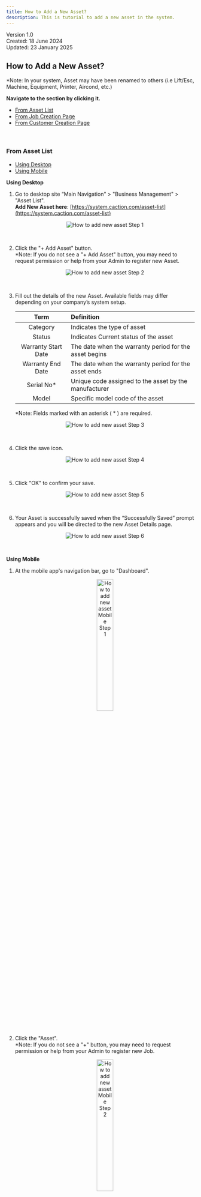 ```yaml
---
title: How to Add a New Asset?
description: This is tutorial to add a new asset in the system.
---
```


Version 1.0<br>
Created: 18 June 2024<br>
Updated: 23 January 2025<br>
## How to Add a New Asset?
*Note: In your system, Asset may have been renamed to others (i.e Lift/Esc, Machine, Equipment, Printer, Aircond, etc.)<br>

**Navigate to the section by clicking it.**<br>

- [From Asset List](#section1)<br>
- [From Job Creation Page](#section2)<br>
- [From Customer Creation Page](#section3)
<br><br><br>

<a id="section1"></a>

### From Asset List

- [Using Desktop](#section4)
- [Using Mobile](#section5)

<a id="section4"></a>

**Using Desktop**

1.  Go to desktop site “Main Navigation" > "Business Management" > "Asset List".<br> 
   **Add New Asset here**: [https://system.caction.com/asset-list](https://system.caction.com/asset-list)<br>

    <p align="center">
       <img src="img/How_to_Create_Asset_Step_1.png" alt="How to add new asset Step 1">
    </p><br>

2. Click the "+ Add Asset" button.<br>
   *Note: If you do not see a "+ Add Asset" button, you may need to request permission or help from your Admin to register new Asset.<br>

   <p align="center">
     <img src="img/How_to_Create_Asset_Step_2.png" alt="How to add new asset Step 2">
   </p><br>

3. Fill out the details of the new Asset. Available fields may differ depending on your company’s system setup.

   |   Term  | Definition |
   | :-----------: | :--------------------------------------------------------------------- |
   | Category | Indicates the type of asset |
   | Status | Indicates Current status of the asset|
   | Warranty Start Date | The date when the warranty period for the asset begins |
   | Warranty End Date | The date when the warranty period for the asset ends|
   | Serial No*| Unique code assigned to the asset by the manufacturer |
   | Model | Specific model code of the asset |

   *Note: Fields marked with an asterisk ( * ) are required.<br>

   <p align="center">
     <img src="img/How_to_Create_Asset_Step_3.png" alt="How to add new asset Step 3">
   </p><br>

4. Click the save icon.

   <p align="center">
     <img src="img/How_to_Create_Asset_Step_4.png" alt="How to add new asset Step 4">
   </p><br>

5. Click "OK" to confirm your save.

   <p align="center">
     <img src="img/How_to_Create_Asset_Step_5.png" alt="How to add new asset Step 5">
   </p><br>

6. Your Asset is successfully saved when the “Successfully Saved” prompt appears and you will be directed to the new Asset Details page.

   <p align="center">
     <img src="img/How_to_Create_Asset_Step_6.png" alt="How to add new asset Step 6">
   </p><br>

<a id="section5"></a>

**Using Mobile**

1.  At the mobile app's navigation bar, go to "Dashboard".<br> 

    <p align="center">
       <img src="img/How_to_Create_Asset_Mobile_Step_1.png" alt="How to add new asset Mobile Step 1" style="width: 30%; height: auto;">
    </p><br>

2. Click the "Asset".<br>
   *Note: If you do not see a "+" button, you may need to request permission or help from your Admin to register new Job.<br>

   <p align="center">
     <img src="img/How_to_Create_Asset_Mobile_Step_2.png" alt="How to add new asset Mobile Step 2" style="width: 30%; height: auto;">
   </p><br>

3. Click the "+" button to add new asset.

   <p align="center">
     <img src="img/How_to_Create_Asset_Mobile_Step_3.png" alt="How to add new asset Mobile Step 3" style="width: 30%; height: auto;">
   </p><br>

4. Select the asset category.

   <p align="center">
     <img src="img/How_to_Create_Asset_Mobile_Step_4.png" alt="How to add new asset Mobile Step 4" style="width: 30%; height: auto;">
   </p><br>
  
5. Fill out the details of the new Asset. Available fields may differ depending on your company’s system setup.

   |   Term  | Definition |
   | :-----------: | :--------------------------------------------------------------------- |
   | Category | Indicates the type of asset |
   | Status | Indicates Current status of the asset|
   | Warranty Start Date | The date when the warranty period for the asset begins |
   | Warranty End Date | The date when the warranty period for the asset ends|
   | Serial No*| Unique code assigned to the asset by the manufacturer |
   | Model | Specific model code of the asset |

   *Note: Fields marked with an asterisk ( * ) are required.<br>

   <p align="center">
     <img src="img/How_to_Create_Asset_Mobile_Step_5.png" alt="How to add new asset Mobile Step 5" style="width: 30%; height: auto;">
   </p><br>

6. Click Save.

   <p align="center">
     <img src="img/How_to_Create_Asset_Mobile_Step_6.png" alt="How to add new asset Mobile Step 6" style="width: 30%; height: auto;">
   </p><br>

7. The new asset is saved successfully when this prompt appears.

   <p align="center">
     <img src="img/How_to_Create_Asset_Mobile_Step_7.png" alt="How to add new asset Mobile Step 7" style="width: 30%; height: auto;">
   </p>
   <br><br>

<a id="section2"></a>

### From Job Creation Page

- [Using Desktop](#section6)
- [Using Mobile](#section7)

<a id="section6"></a>

**Using Desktop**

1.  Go to desktop site “Main Navigation" > "Business Management" > "Schedule" > "Job Schedule".<br> 
   **Open Job Schedule Page here**: [https://system.caction.com/activity/scheduler](https://system.caction.com/activity/scheduler)<br>

    <p align="center">
       <img src="img/How_to_Create_Asset2_Step_1.png" alt="How to add new asset2 Step 1">
    </p><br>

2. Click the "+ Add Job" button to create new Job.<br>
   *Note: If you do not see a "+ Add Job" button, you may need to request permission or help from your Admin to register new Job.<br>

   <p align="center">
     <img src="img/How_to_Create_Asset2_Step_2.png" alt="How to add new asset2 Step 2">
   </p><br>

3. Select the Job Category.

   <p align="center">
     <img src="img/How_to_Create_Asset2_Step_3.png" alt="How to add new asset2 Step 3">
   </p><br>

4. Click on the "SAVE" button.

   <p align="center">
     <img src="img/How_to_Create_Asset2_Step_4.png" alt="How to add new asset2 Step 4">
   </p><br>
  
5. Click the "+" button.

   <p align="center">
     <img src="img/How_to_Create_Asset2_Step_5.png" alt="How to add new asset2 Step 5">
   </p><br>

6. Click "+ Add Asset"  to add new asset.

   <p align="center">
     <img src="img/How_to_Create_Asset2_Step_6.png" alt="How to add new asset2 Step 6">
   </p><br>

7. Fill out the details of the new Asset. Available fields may differ depending on your company’s system setup.

   |   Term  | Definition |
   | :-----------: | :--------------------------------------------------------------------- |
   | Category | Indicates the type of asset |
   | Status | Indicates Current status of the asset|
   | Warranty Start Date | The date when the warranty period for the asset begins |
   | Warranty End Date | The date when the warranty period for the asset ends|
   | Serial No*| Unique code assigned to the asset by the manufacturer |
   | Model | Specific model code of the asset |

   *Note: Fields marked with an asterisk ( * ) are required.<br>

   <p align="center">
     <img src="img/How_to_Create_Asset2_Step_7.png" alt="How to add new asset2 Step 7">
   </p><br>

8. Click on the "Save" button.

   <p align="center">
     <img src="img/How_to_Create_Asset2_Step_8.png" alt="How to add new asset2 Step 8">
   </p><br>

9. Click "OK" to confirm your save and your asset is successfully saved. You may continue with creating new Job.

   <p align="center">
     <img src="img/How_to_Create_Asset2_Step_9.png" alt="How to add new asset2 Step 9">
   </p>

<a id="section7"></a>

**Using Mobile**

1.  At the mobile app's navigation bar, go to "Schedule".<br> 

    <p align="center">
       <img src="img/How_to_Create_Asset2_Mobile_Step_1.png" alt="How to add new asset2 Mobile Step 1" style="width: 30%; height: auto;">
    </p><br>

2. Click the "+" button to create new Job.<br>
   *Note: If you do not see a "+" button, you may need to request permission or help from your Admin to register new Job.<br>

   <p align="center">
     <img src="img/How_to_Create_Asset2_Mobile_Step_2.png" alt="How to add new asset2 Mobile Step 2" style="width: 30%; height: auto;">
   </p><br>

3. Select the Job Category.

   <p align="center">
     <img src="img/How_to_Create_Asset2_Mobile_Step_3.png" alt="How to add new asset2 Mobile Step 3" style="width: 30%; height: auto;">
   </p><br>

4. Click the "+" button for asset.

   <p align="center">
     <img src="img/How_to_Create_Asset2_Mobile_Step_4.png" alt="How to add new asset2 Mobile Step 4" style="width: 30%; height: auto;">
   </p><br>
  
5. Click the "+" button.

   <p align="center">
     <img src="img/How_to_Create_Asset2_Mobile_Step_5.png" alt="How to add new asset2 Mobile Step 5" style="width: 30%; height: auto;">
   </p><br>

6. Select the asset category.

   <p align="center">
     <img src="img/How_to_Create_Asset2_Mobile_Step_6.png" alt="How to add new asset2 Mobile Step 6" style="width: 30%; height: auto;">
   </p><br>

7. Fill out the details of the new Asset. Available fields may differ depending on your company’s system setup.

   |   Term  | Definition |
   | :-----------: | :--------------------------------------------------------------------- |
   | Category | Indicates the type of asset |
   | Status | Indicates Current status of the asset|
   | Warranty Start Date | The date when the warranty period for the asset begins |
   | Warranty End Date | The date when the warranty period for the asset ends|
   | Serial No*| Unique code assigned to the asset by the manufacturer |
   | Model | Specific model code of the asset |

   *Note: Fields marked with an asterisk ( * ) are required.<br>

   <p align="center">
     <img src="img/How_to_Create_Asset2_Mobile_Step_7.png" alt="How to add new asset2 Mobile Step 7" style="width: 30%; height: auto;">
   </p><br>

8. Click the "tick" icon.

   <p align="center">
     <img src="img/How_to_Create_Asset2_Mobile_Step_8.png" alt="How to add new asset2 Mobile Step 8" style="width: 30%; height: auto;">
   </p><br>

9. The new asset is saved successfully when this prompt appears. You may continue with creating new Job.

   <p align="center">
     <img src="img/How_to_Create_Asset2_Mobile_Step_9.png" alt="How to add new asset2 Mobile Step 9" style="width: 30%; height: auto;">
   </p>
   <br><br>

<a id="section3"></a>

### From Customer Creation Page

- [Using Desktop](#section8)
- [Using Mobile](#section9)

<a id="section8"></a>

**Using Desktop**

1.  Go to desktop site “Main Navigation" > "Business Management" > "Customer List".<br> 
   **Open Customer List Page here**: [https://system.caction.com/customers](https://system.caction.com/customers)<br>

    <p align="center">
       <img src="img/How_to_Create_Asset3_Step_1.png" alt="How to add new asset3 Step 1">
    </p><br>

2. Click the "+" button to create new Customer.<br>
   *Note: If you do not see a "+" button, you may need to request permission or help from your Admin to register new Customer.<br>

   <p align="center">
     <img src="img/How_to_Create_Asset3_Step_2.png" alt="How to add new asset3 Step 2">
   </p><br>

3. Click "Asset".

   <p align="center">
     <img src="img/How_to_Create_Asset3_Step_3.png" alt="How to add new asset3 Step 3">
   </p><br>

4. Click "+ Add Asset" to add new asset.

   <p align="center">
     <img src="img/How_to_Create_Asset3_Step_4.png" alt="How to add new asset3 Step 4">
   </p><br>
  
5. Fill out the details of the new Asset. Available fields may differ depending on your company’s system setup.

   |   Term  | Definition |
   | :-----------: | :--------------------------------------------------------------------- |
   | Category | Indicates the type of asset |
   | Status | Indicates Current status of the asset|
   | Warranty Start Date | The date when the warranty period for the asset begins |
   | Warranty End Date | The date when the warranty period for the asset ends|
   | Serial No*| Unique code assigned to the asset by the manufacturer |
   | Model | Specific model code of the asset |

   *Note: Fields marked with an asterisk ( * ) are required.<br>

   <p align="center">
     <img src="img/How_to_Create_Asset3_Step_5.png" alt="How to add new asset3 Step 5">
   </p><br>

6. Click on the "Save" button.

   <p align="center">
     <img src="img/How_to_Create_Asset3_Step_6.png" alt="How to add new asset3 Step 6">
   </p><br>

7. Click "OK" to confirm your save.

   <p align="center">
     <img src="img/How_to_Create_Asset3_Step_7.png" alt="How to add new asset3 Step 7">
   </p><br>

8. Your Asset is successfully saved when the “Successfully Saved” prompt appears. You may continue with creating new Customer.

   <p align="center">
     <img src="img/How_to_Create_Asset3_Step_8.png" alt="How to add new asset3 Step 8">
   </p>
   <br><br>

<a id="section9"></a>

**Using Mobile**

1.  At the mobile app's navigation bar, go to "Dashboard".<br> 

    <p align="center">
       <img src="img/How_to_Create_Asset3_Mobile_Step_1.png" alt="How to add new asset3 Mobile Step 1" style="width: 30%; height: auto;">
    </p><br>

2. Click the "Customer".<br>
   *Note: If you do not see a "+" button, you may need to request permission or help from your Admin to register new Job.<br>

   <p align="center">
     <img src="img/How_to_Create_Asset3_Mobile_Step_2.png" alt="How to add new asset3 Mobile Step 2" style="width: 30%; height: auto;">
   </p><br>

3. Click on the "+" button to add new customer.

   <p align="center">
     <img src="img/How_to_Create_Asset3_Mobile_Step_3.png" alt="How to add new asset3 Mobile Step 3" style="width: 30%; height: auto;">
   </p><br>

4. Click the "+" button for asset.

   <p align="center">
     <img src="img/How_to_Create_Asset3_Mobile_Step_4.png" alt="How to add new asset3 Mobile Step 4" style="width: 30%; height: auto;">
   </p><br>
  
5. Click the "+" button.

   <p align="center">
     <img src="img/How_to_Create_Asset3_Mobile_Step_5.png" alt="How to add new asset3 Mobile Step 5" style="width: 30%; height: auto;">
   </p><br>

6. Select the asset category.

   <p align="center">
     <img src="img/How_to_Create_Asset3_Mobile_Step_6.png" alt="How to add new asset3 Mobile Step 6" style="width: 30%; height: auto;">
   </p><br>

7. Fill out the details of the new Asset. Available fields may differ depending on your company’s system setup.

   |   Term  | Definition |
   | :-----------: | :--------------------------------------------------------------------- |
   | Category | Indicates the type of asset |
   | Status | Indicates Current status of the asset|
   | Warranty Start Date | The date when the warranty period for the asset begins |
   | Warranty End Date | The date when the warranty period for the asset ends|
   | Serial No*| Unique code assigned to the asset by the manufacturer |
   | Model | Specific model code of the asset |

   *Note: Fields marked with an asterisk ( * ) are required.<br>

   <p align="center">
     <img src="img/How_to_Create_Asset3_Mobile_Step_7.png" alt="How to add new asset3 Mobile Step 7" style="width: 30%; height: auto;">
   </p><br>

8. Click the "tick" icon.

   <p align="center">
     <img src="img/How_to_Create_Asset3_Mobile_Step_8.png" alt="How to add new asset3 Mobile Step 8" style="width: 30%; height: auto;">
   </p><br>

9. The new asset is saved successfully when this prompt appears. You may continue with creating new Customer.

   <p align="center">
     <img src="img/How_to_Create_Asset3_Mobile_Step_9.png" alt="How to add new asset3 Mobile Step 9" style="width: 30%; height: auto;">
   </p>
  <br><br><br>

**Related Articles**
- [How to Add New Customer?](Add_New_Customer.md)
- [How to Add New Project?](Add_New_Project.md)
- [How to Add New Job?](Add_New_Job.md)
- [How to Create Digital Form?](Create_Digital_Form.md)
- [How to Set Up Digital Form PDF Template?](Create_PDF.md)
- [How to Generate and Share QR Code for Public Form?](Creation_of_Public_Form.md)

<!-- [Link Text](https://support.caction.com/How_to_Add_New_Asset.html) -->
